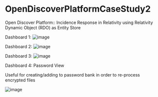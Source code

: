 # OpenDiscoverPlatformCaseStudy2
Open Discover Platform:: Incidence Response in Relativity using Relativity Dynamic Object (RDO) as Entity Store

Dashboard 1:
![image](https://github.com/dotfurther/OpenDiscoverPlatformCaseStudy2/assets/52750989/6f120376-62d2-4509-90a0-9ed4de12ee27)


Dashboard 2:
![image](https://github.com/dotfurther/OpenDiscoverPlatformCaseStudy2/assets/52750989/316994ad-8fd7-4b54-bebe-1fa9c282dc92)


Dashboard 3:
![image](https://github.com/dotfurther/OpenDiscoverPlatformCaseStudy2/assets/52750989/225218d6-7851-45e5-bb88-8e4f36a2024f)


Dashboard 4:  Password View

Useful for creating/adding to password bank in order to re-process encrypted files

![image](https://github.com/dotfurther/OpenDiscoverPlatformCaseStudy2/assets/52750989/0223358d-613c-45f0-acca-b90196a24a1b)
